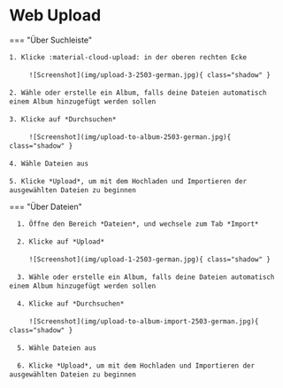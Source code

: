# Web Upload #

=== "Über Suchleiste"

    1. Klicke :material-cloud-upload: in der oberen rechten Ecke

         ![Screenshot](img/upload-3-2503-german.jpg){ class="shadow" }
    
    2. Wähle oder erstelle ein Album, falls deine Dateien automatisch einem Album hinzugefügt werden sollen

    3. Klicke auf *Durchsuchen*

         ![Screenshot](img/upload-to-album-2503-german.jpg){ class="shadow" }

    4. Wähle Dateien aus

    5. Klicke *Upload*, um mit dem Hochladen und Importieren der ausgewählten Dateien zu beginnen

=== "Über Dateien"

      1. Öffne den Bereich *Dateien*, und wechsele zum Tab *Import*

      2. Klicke auf *Upload*

         ![Screenshot](img/upload-1-2503-german.jpg){ class="shadow" }

      3. Wähle oder erstelle ein Album, falls deine Dateien automatisch einem Album hinzugefügt werden sollen

      4. Klicke auf *Durchsuchen*

         ![Screenshot](img/upload-to-album-import-2503-german.jpg){ class="shadow" }

      5. Wähle Dateien aus

      6. Klicke *Upload*, um mit dem Hochladen und Importieren der ausgewählten Dateien zu beginnen
